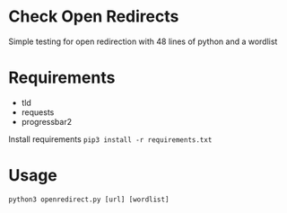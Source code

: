 # Check Open Redirects

Simple testing for open redirection with 48 lines of python and a wordlist

# Requirements
* tld
* requests
* progressbar2

Install requirements
```pip3 install -r requirements.txt```

# Usage
```python3 openredirect.py [url] [wordlist] ```
